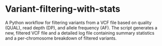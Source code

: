 # Variant-filtering-with-stats
A Python workflow for filtering variants from a VCF file based on quality (QUAL), read depth (DP), and allele frequency (AF). The script generates a new, filtered VCF file and a detailed log file containing summary statistics and a per-chromosome breakdown of filtered variants.
